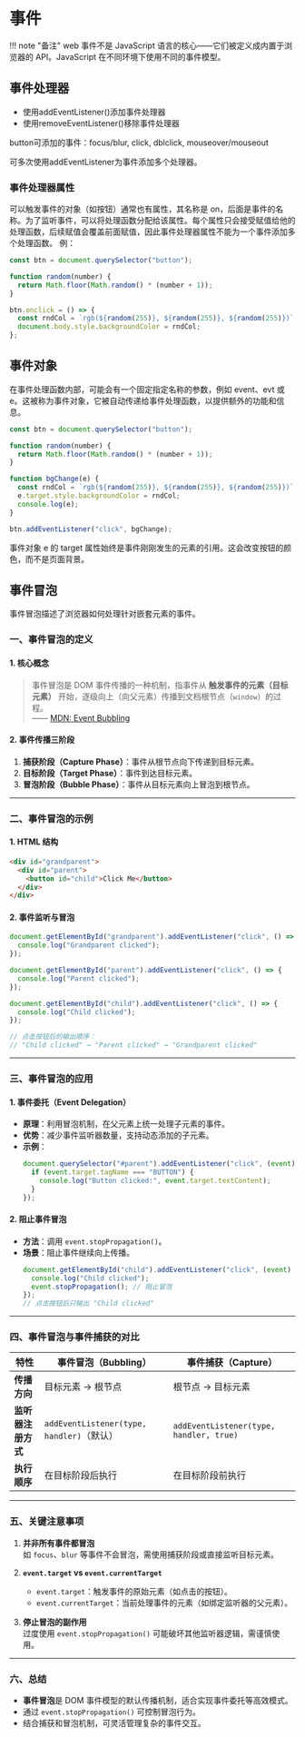 # 事件

!!! note "备注"
     web 事件不是 JavaScript 语言的核心——它们被定义成内置于浏览器的 API。JavaScript 在不同环境下使用不同的事件模型。

## 事件处理器

- 使用addEventListener()添加事件处理器
- 使用removeEventListener()移除事件处理器

button可添加的事件：focus/blur, click, dblclick, mouseover/mouseout

可多次使用addEventListener为事件添加多个处理器。

### 事件处理器属性

可以触发事件的对象（如按钮）通常也有属性，其名称是 on，后面是事件的名称。为了监听事件，可以将处理函数分配给该属性。每个属性只会接受赋值给他的处理函数，后续赋值会覆盖前面赋值，因此事件处理器属性不能为一个事件添加多个处理函数。
例：

```js
const btn = document.querySelector("button");

function random(number) {
  return Math.floor(Math.random() * (number + 1));
}

btn.onclick = () => {
  const rndCol = `rgb(${random(255)}, ${random(255)}, ${random(255)})`;
  document.body.style.backgroundColor = rndCol;
};
```

## 事件对象

在事件处理函数内部，可能会有一个固定指定名称的参数，例如 event、evt 或 e。这被称为事件对象，它被自动传递给事件处理函数，以提供额外的功能和信息。

```js
const btn = document.querySelector("button");

function random(number) {
  return Math.floor(Math.random() * (number + 1));
}

function bgChange(e) {
  const rndCol = `rgb(${random(255)}, ${random(255)}, ${random(255)})`;
  e.target.style.backgroundColor = rndCol;
  console.log(e);
}

btn.addEventListener("click", bgChange);
```

事件对象 e 的 target 属性始终是事件刚刚发生的元素的引用。这会改变按钮的颜色，而不是页面背景。


## 事件冒泡

事件冒泡描述了浏览器如何处理针对嵌套元素的事件。

### **一、事件冒泡的定义**
#### 1. **核心概念**
> 事件冒泡是 DOM 事件传播的一种机制，指事件从 **触发事件的元素（目标元素）** 开始，逐级向上（向父元素）传播到文档根节点（`window`）的过程。  
> —— [MDN: Event Bubbling](https://developer.mozilla.org/en-US/docs/Learn/JavaScript/Building_blocks/Events#event_bubbling)

#### 2. **事件传播三阶段**
1. **捕获阶段（Capture Phase）**：事件从根节点向下传递到目标元素。  
2. **目标阶段（Target Phase）**：事件到达目标元素。  
3. **冒泡阶段（Bubble Phase）**：事件从目标元素向上冒泡到根节点。  

---

### **二、事件冒泡的示例**
#### 1. **HTML 结构**
```html
<div id="grandparent">
  <div id="parent">
    <button id="child">Click Me</button>
  </div>
</div>
```

#### 2. **事件监听与冒泡**
```javascript
document.getElementById("grandparent").addEventListener("click", () => {
  console.log("Grandparent clicked");
});

document.getElementById("parent").addEventListener("click", () => {
  console.log("Parent clicked");
});

document.getElementById("child").addEventListener("click", () => {
  console.log("Child clicked");
});

// 点击按钮后的输出顺序：
// "Child clicked" → "Parent clicked" → "Grandparent clicked"
```

---

### **三、事件冒泡的应用**
#### 1. **事件委托（Event Delegation）**
- **原理**：利用冒泡机制，在父元素上统一处理子元素的事件。
- **优势**：减少事件监听器数量，支持动态添加的子元素。
- **示例**：
  ```javascript
  document.querySelector("#parent").addEventListener("click", (event) => {
    if (event.target.tagName === "BUTTON") {
      console.log("Button clicked:", event.target.textContent);
    }
  });
  ```

#### 2. **阻止事件冒泡**
- **方法**：调用 `event.stopPropagation()`。
- **场景**：阻止事件继续向上传播。
  ```javascript
  document.getElementById("child").addEventListener("click", (event) => {
    console.log("Child clicked");
    event.stopPropagation(); // 阻止冒泡
  });
  // 点击按钮后只输出 "Child clicked"
  ```

---

### **四、事件冒泡与事件捕获的对比**
| 特性               | 事件冒泡（Bubbling）          | 事件捕获（Capture）             |
|--------------------|-----------------------------|--------------------------------|
| **传播方向**        | 目标元素 → 根节点            | 根节点 → 目标元素               |
| **监听器注册方式**  | `addEventListener(type, handler)`（默认） | `addEventListener(type, handler, true)` |
| **执行顺序**        | 在目标阶段后执行             | 在目标阶段前执行                |

---

### **五、关键注意事项**
1. **并非所有事件都冒泡**  
   如 `focus`、`blur` 等事件不会冒泡，需使用捕获阶段或直接监听目标元素。

2. **`event.target` vs `event.currentTarget`**  
   - `event.target`：触发事件的原始元素（如点击的按钮）。  
   - `event.currentTarget`：当前处理事件的元素（如绑定监听器的父元素）。  

3. **停止冒泡的副作用**  
   过度使用 `event.stopPropagation()` 可能破坏其他监听器逻辑，需谨慎使用。

---

### **六、总结**
- **事件冒泡**是 DOM 事件模型的默认传播机制，适合实现事件委托等高效模式。  
- 通过 `event.stopPropagation()` 可控制冒泡行为。  
- 结合捕获和冒泡机制，可灵活管理复杂的事件交互。  




